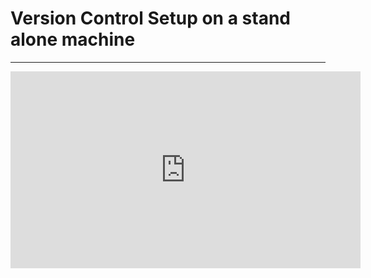 ﻿# Version Control Setup on a stand alone machine

---

<iframe width="560" height="315" src="https://www.youtube.com/embed/nXkuB5OWdUA?list=PL1DEQjXG2xnJytCf0EkMYxwdOegOgrB9H" frameborder="0" allowfullscreen></iframe>
